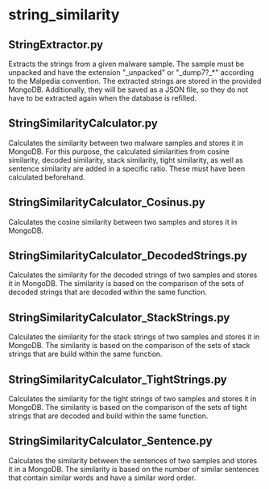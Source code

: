 # string_similarity

## StringExtractor.py
Extracts the strings from a given malware sample. The sample must be unpacked and have the extension "_unpacked" or "_dump7?\_*" according to the Malpedia convention.
The extracted strings are stored in the provided MongoDB. Additionally, they will be saved as a JSON file, so they do not have to be extracted again when the database is refilled.

## StringSimilarityCalculator.py
Calculates the similarity between two malware samples and stores it in MongoDB. For this purpose, the calculated similarities from cosine similarity, decoded similarity, stack similarity, tight similarity, as well as sentence similarity are added in a specific ratio. These must have been calculated beforehand.

## StringSimilarityCalculator_Cosinus.py
Calculates the cosine similarity between two samples and stores it in MongoDB.

## StringSimilarityCalculator_DecodedStrings.py
Calculates the similarity for the decoded strings of two samples and stores it in MongoDB. The similarity is based on the comparison of the sets of decoded strings that are decoded within the same function. 

## StringSimilarityCalculator_StackStrings.py
Calculates the similarity for the stack strings of two samples and stores it in MongoDB. The similarity is based on the comparison of the sets of stack strings that are build within the same function. 

## StringSimilarityCalculator_TightStrings.py
Calculates the similarity for the tight strings of two samples and stores it in MongoDB. The similarity is based on the comparison of the sets of tight strings that are decoded and build within the same function. 

## StringSimilarityCalculator_Sentence.py
Calculates the similarity between the sentences of two samples and stores it in a MongoDB. The similarity is based on the number of similar sentences that contain similar words and have a similar word order.
